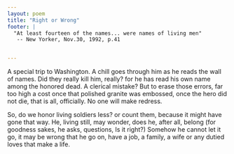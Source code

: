 ```yaml
---
layout: poem
title: "Right or Wrong"
footer: |
  "At least fourteen of the names... were names of living men"
   -- New Yorker, Nov.30, 1992, p.41


---
```


A special trip to Washington.  A chill
goes through him as he reads the wall
of names.  Did they really kill
him, really?  for he has read
his own name among the honored dead.
A clerical mistake?  But to erase
those errors, far too high a cost
once that polished granite was embossed,
once the hero did not die, that is all,
officially.  No one will make redress.

So, do we honor living soldiers less?
or count them, because it might
have gone that way.  He, living still,
may wonder, does he, after all, belong
(for goodness sakes, he asks,
		questions, Is it right?)
Somehow he cannot let it go, it may be wrong
that he go on, have a job, a family, a wife
or any dutied loves that make a life.
